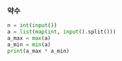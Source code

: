 ### 약수
``` python
n = int(input())
a = list(map(int, input().split()))
a_max = max(a)
a_min = min(a)
print(a_max * a_min)
```